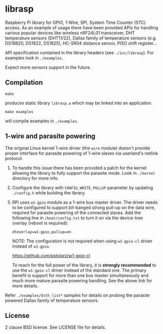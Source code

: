 librasp
=======

Raspberry Pi library for GPIO, 1-Wire, SPI, System Time Counter (STC) access.
As an example of usage there have been provided APIs for handling various
popular devices like wireless nRF24L01 transceiver, DHT temperature sensors
(DHT11/22), Dallas family of temperature sensors (e.g. DS18B20, DS1822, DS1825),
HC-SR04 distance sensor, PISO shift register...

API specification contained in the library headers (see `./inc/librasp`).  For
examples look in `./examples`.

Expect more sensors support in the future.

Compilation
-----------

    make

produces static library `librasp.a` which may be linked into an application.

    make examples

will compile examples in `./examples`.

1-wire and parasite powering
----------------------------

The original Linux kernel 1-wire driver (the `wire` module) doesn't provide
proper interface for parasite powering of 1-wire slaves via userland's netlink
protocol.

1. To handle this issue there has been provided a patch for the kernel allowing
   the library to fully support the parasite mode. Look in `./kernel` directory
   for more info.

2. Configure the library with `CONFIG_WRITE_PULLUP` parameter by updating
   `./config.h` while building the library.

3. RPi uses `w1-gpio` module as a 1-wire bus master driver. The driver needs
   to be configured to support bit-banged strong pull-up on the data wire,
   required for parasite powering of the connected slaves. Add the following
   line in `/boot/config.txt` to turn it on via the device-tree overlay (reboot
   is required):

    `dtoverlay=w1-gpio,pullup=on`

   NOTE: The configuration is not required when using `w1-gpio-cl` driver
   instead of `w1-gpio`.

   https://github.com/pstolarz/w1-gpio-cl

   To reach for the full power of the library, it is **strongly recommended**
   to use the `w1-gpio-cl` driver instead of the standard one. The primary
   benefit is support for more than one bus master simultaneously and much
   more mature parasite powering handling. See the above link for more
   details.

Refer `./examples/dsth_list*` samples for details on probing the parasite
powered Dallas family of temperature sensors.

License
-------

2 clause BSD license. See LICENSE file for details.

